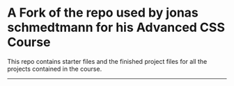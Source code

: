 # A Fork of the repo used by jonas schmedtmann for his Advanced CSS Course

This repo contains starter files and the finished project files for all the projects contained in the course.

---
